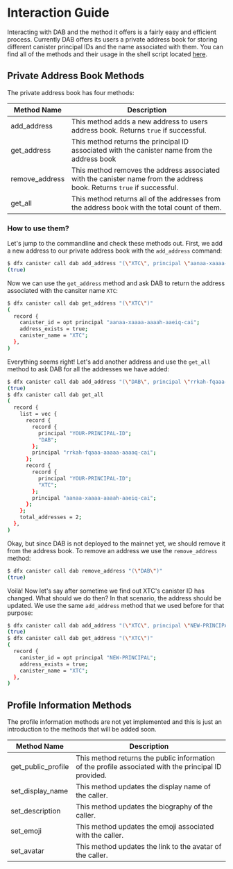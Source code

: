 # Interaction Guide

Interacting with DAB and the method it offers is a fairly easy and efficient process. Currently DAB offers its users a private address book
for storing different canister principal IDs and the name associated with them. You can find all of the methods and their usage in the
shell script located [here](https://github.com/Psychedelic/dab/blob/main/scripts/method-tests.sh).

## Private Address Book Methods

The private address book has four methods:

| Method Name      | Description                                                                                                           |
| -----------      | -----------                                                                                                           |
| add_address      | This method adds a new address to users address book. Returns `true` if successful.                                   |
| get_address      | This method returns the principal ID associated with the canister name from the address book                          |
| remove_address   | This method removes the address associated with the canister name from the address book. Returns `true` if successful.|
| get_all          | This method returns all of the addresses from the address book with the total count of them.                          |

### How to use them?

Let's jump to the commandline and check these methods out. First, we add a new address to our private address book with the `add_address` command:

```bash
$ dfx canister call dab add_address "(\"XTC\", principal \"aanaa-xaaaa-aaaah-aaeiq-cai\")"
(true)
```

Now we can use the `get_address` method and ask DAB to return the address associated with the cansiter name `XTC`:

```bash
$ dfx canister call dab get_address "(\"XTC\")"
(
  record {
    canister_id = opt principal "aanaa-xaaaa-aaaah-aaeiq-cai";
    address_exists = true;
    canister_name = "XTC";
  },
)
```

Everything seems right! Let's add another address and use the `get_all` method to ask DAB for all the addresses we have added:

```bash
$ dfx canister call dab add_address "(\"DAB\", principal \"rrkah-fqaaa-aaaaa-aaaaq-cai\")"
(true)
$ dfx canister call dab get_all
(
  record {
    list = vec {
      record {
        record {
          principal "YOUR-PRINCIPAL-ID";
          "DAB";
        };
        principal "rrkah-fqaaa-aaaaa-aaaaq-cai";
      };
      record {
        record {
          principal "YOUR-PRINCIPAL-ID";
          "XTC";
        };
        principal "aanaa-xaaaa-aaaah-aaeiq-cai";
      };
    };
    total_addresses = 2;
  },
)
```

Okay, but since DAB is not deployed to the mainnet yet, we should remove it from the address book. To remove an address we use the `remove_address` method:

```bash
$ dfx canister call dab remove_address "(\"DAB\")"
(true)
```

Voilà! Now let's say after sometime we find out XTC's canister ID has changed. What should we do then? In that scenario, the address should be updated. We use the same `add_address` method that we used before for that purpose:

```bash
$ dfx canister call dab add_address "(\"XTC\", principal \"NEW-PRINCIPAL\")"
(true)
$ dfx canister call dab get_address "(\"XTC\")"
(
  record {
    canister_id = opt principal "NEW-PRINCIPAL";
    address_exists = true;
    canister_name = "XTC";
  },
)
```

## Profile Information Methods

The profile information methods are not yet implemented and this is just an introduction to the methods that will be added soon.

| Method Name        | Description                                                                                          |
| -----------        | -----------                                                                                          |
| get_public_profile | This method returns the public information of the profile associated with the principal ID provided. |
| set_display_name   | This method updates the display name of the caller.                                                  |
| set_description    | This method updates the biography of the caller.                                                     |
| set_emoji          | This method updates the emoji associated with the caller.                                            |
| set_avatar         | This method updates the link to the avatar of the caller.                                            |
